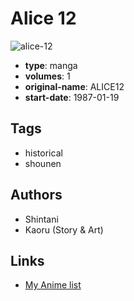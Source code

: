 # Alice 12

![alice-12](https://cdn.myanimelist.net/images/manga/3/156661.jpg)

-   **type**: manga
-   **volumes**: 1
-   **original-name**: ALICE12
-   **start-date**: 1987-01-19

## Tags

-   historical
-   shounen

## Authors

-   Shintani
-   Kaoru (Story & Art)

## Links

-   [My Anime list](https://myanimelist.net/manga/89589/Alice_12)
